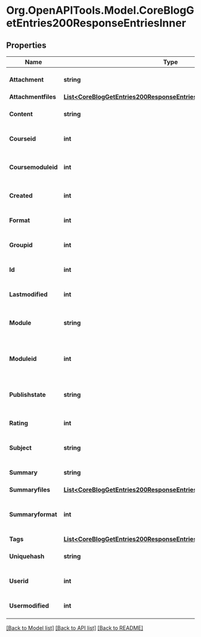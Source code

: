 # Org.OpenAPITools.Model.CoreBlogGetEntries200ResponseEntriesInner

## Properties

Name | Type | Description | Notes
------------ | ------------- | ------------- | -------------
**Attachment** | **string** | Post atachment. | [optional] [default to "null"]
**Attachmentfiles** | [**List&lt;CoreBlogGetEntries200ResponseEntriesInnerAttachmentfilesInner&gt;**](CoreBlogGetEntries200ResponseEntriesInnerAttachmentfilesInner.md) |  | [optional] 
**Content** | **string** | Post content. | [optional] [default to "null"]
**Courseid** | **int** | Course where the post was created. | [optional] [default to 0]
**Coursemoduleid** | **int** | Course module id where the post was created. | [optional] [default to 0]
**Created** | **int** | When it was created. | [optional] [default to 0]
**Format** | **int** | Post content format. | [optional] [default to 0]
**Groupid** | **int** | Group post was created for. | [optional] [default to 0]
**Id** | **int** | Post/entry id. | [optional] [default to null]
**Lastmodified** | **int** | When it was last modified. | [optional] [default to 0]
**Module** | **string** | Where it was published the post (blog, blog_external...). | [optional] [default to "null"]
**Moduleid** | **int** | Module id where the post was created (not used anymore). | [optional] [default to 0]
**Publishstate** | **string** | Post publish state. | [optional] [default to "draft"]
**Rating** | **int** | Post rating. | [optional] [default to 0]
**Subject** | **string** | Post subject. | [optional] [default to "null"]
**Summary** | **string** | Post summary. | [optional] [default to "null"]
**Summaryfiles** | [**List&lt;CoreBlogGetEntries200ResponseEntriesInnerSummaryfilesInner&gt;**](CoreBlogGetEntries200ResponseEntriesInnerSummaryfilesInner.md) |  | [optional] 
**Summaryformat** | **int** | summary format (1 &#x3D; HTML, 0 &#x3D; MOODLE, 2 &#x3D; PLAIN, or 4 &#x3D; MARKDOWN) | [optional] [default to 0]
**Tags** | [**List&lt;CoreBlogGetEntries200ResponseEntriesInnerTagsInner&gt;**](CoreBlogGetEntries200ResponseEntriesInnerTagsInner.md) |  | [optional] 
**Uniquehash** | **string** | Post unique hash. | [optional] [default to "null"]
**Userid** | **int** | Post author. | [optional] [default to 0]
**Usermodified** | **int** | User that updated the post. | [optional] [default to null]

[[Back to Model list]](../README.md#documentation-for-models) [[Back to API list]](../README.md#documentation-for-api-endpoints) [[Back to README]](../README.md)

